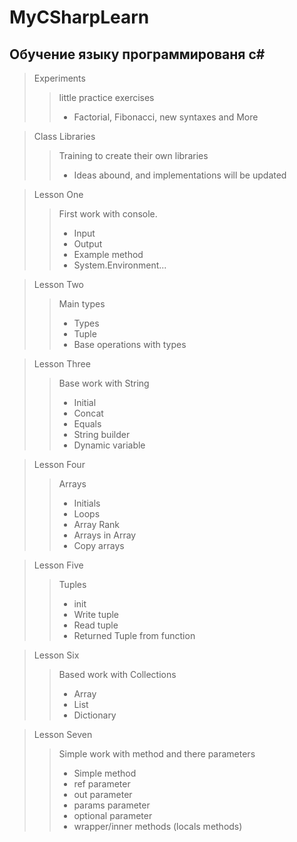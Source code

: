 # MyCSharpLearn

## Обучение языку программированя c#
> Experiments
> > little practice exercises
> > + Factorial, Fibonacci, new syntaxes and More

> Class Libraries
> > Training to create their own libraries
> > + Ideas abound, and implementations will be updated

> Lesson One
> > First work with console.
> > + Input
> > + Output
> > + Example method
> > + System.Environment...

> Lesson Two
> > Main types
> > + Types
> > + Tuple
> > + Base operations with types

> Lesson Three
> > Base work with String
> > + Initial
> > + Concat
> > + Equals
> > + String builder
> > + Dynamic variable

> Lesson Four
> > Arrays
> > + Initials
> > + Loops
> > + Array Rank
> > + Arrays in Array
> > + Copy arrays

> Lesson Five
> > Tuples
> > + init
> > + Write tuple
> > + Read tuple
> > + Returned Tuple from function

> Lesson Six
> > Based work with Collections
> > + Array
> > + List
> > + Dictionary

> Lesson Seven
> > Simple work with method and there parameters
> > + Simple method
> > + ref parameter
> > + out parameter
> > + params parameter
> > + optional parameter
> > + wrapper/inner methods (locals methods)
